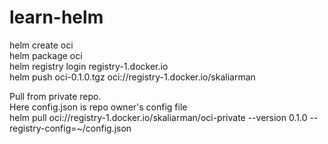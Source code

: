 # learn-helm
helm create oci <br>
helm package oci <br>
helm registry login registry-1.docker.io<br>
helm push oci-0.1.0.tgz oci://registry-1.docker.io/skaliarman<br>

Pull from private repo.<br>
Here config.json is repo owner's config file<br>
helm pull oci://registry-1.docker.io/skaliarman/oci-private --version 0.1.0 --registry-config=~/config.json





